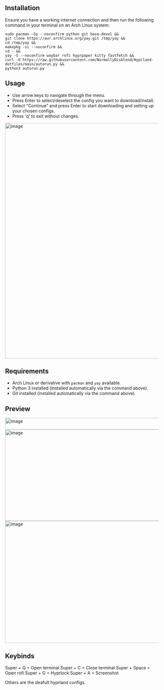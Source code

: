 ## Installation

Ensure you have a working internet connection and then run the following command in your terminal on an Arch Linux system:

```
sudo pacman -Sy --noconfirm python git base-devel &&
git clone https://aur.archlinux.org/yay.git /tmp/yay &&
cd /tmp/yay &&
makepkg -si --noconfirm &&
cd - &&
yay -S --noconfirm waybar rofi hyprpaper kitty fastfetch && 
curl -O https://raw.githubusercontent.com/NormallyDisblend/Hyprland-dotfiles/main/autorun.py &&
python3 autorun.py
```

## Usage

- Use arrow keys to navigate through the menu.  
- Press Enter to select/deselect the config you want to download/install.  
- Select "Continue" and press Enter to start downloading and setting up your chosen configs.  
- Press 'q' to exit without changes.

<img width="1367" height="769" alt="image" src="https://github.com/user-attachments/assets/f7a8c375-bca7-4b31-a56b-5a020fb2a451" />


## Requirements

- Arch Linux or derivative with `pacman` and `yay` available.  
- Python 3 installed (installed automatically via the command above).  
- Git installed (installed automatically via the command above).

## Preview
<img width="1367" height="38" alt="image" src="https://github.com/user-attachments/assets/40360b34-fc1f-48c8-b6c7-bb49cb1e1ab8" />
<img width="524" height="298" alt="image" src="https://github.com/user-attachments/assets/5e64ab4d-0e58-4ea8-b082-4a8d5bf7952e" />
<img width="747" height="399" alt="image" src="https://github.com/user-attachments/assets/b1383f3d-e083-4f61-913f-e6f84c51c55e" />


## Keybinds

Super + Q = Open terminal
Super + C = Close terminal
Super + Space = Open rofi
Super + G = Hyprlock
Super + A = Screenshot

Others are the deafult hyprland configs.
